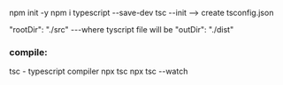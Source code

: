 npm init -y
npm i typescript --save-dev
tsc --init --> create tsconfig.json

"rootDir": "./src" ---where tyscript file will be
"outDir": "./dist"

### compile:
tsc - typescript compiler
npx tsc
npx tsc --watch

